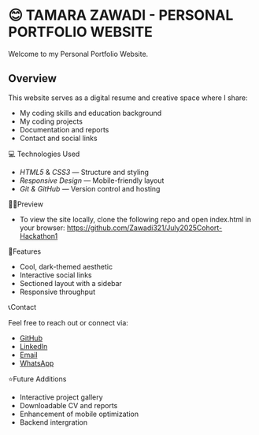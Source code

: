# 😊 TAMARA ZAWADI - PERSONAL PORTFOLIO WEBSITE
Welcome to my Personal Portfolio Website.

## Overview

This website serves as a digital resume and creative space where I share:
- My coding skills and education background
- My coding projects 
- Documentation and reports
- Contact and social links

💻 Technologies Used
- *HTML5* & *CSS3* — Structure and styling
- *Responsive Design* — Mobile-friendly layout
- *Git & GitHub* — Version control and hosting

👩‍💻Preview
- To view the site locally, clone the following repo and open index.html in your browser: https://github.com/Zawadi321/July2025Cohort-Hackathon1

📍Features

- Cool, dark-themed aesthetic
- Interactive social links
- Sectioned layout with a sidebar
- Responsive throughput

📞Contact

Feel free to reach out or connect via:
  - [GitHub](https://github.com/Zawadi321)
  - [LinkedIn](https://www.linkedin.com/in/tamara-zawadi-t101)
  - [Email](mailto:zawaditamara101@gmail.com)
  - [WhatsApp](https://wa.me/254102262695)

⭐Future Additions

- Interactive project gallery
- Downloadable CV and reports
- Enhancement of mobile optimization
- Backend intergration



